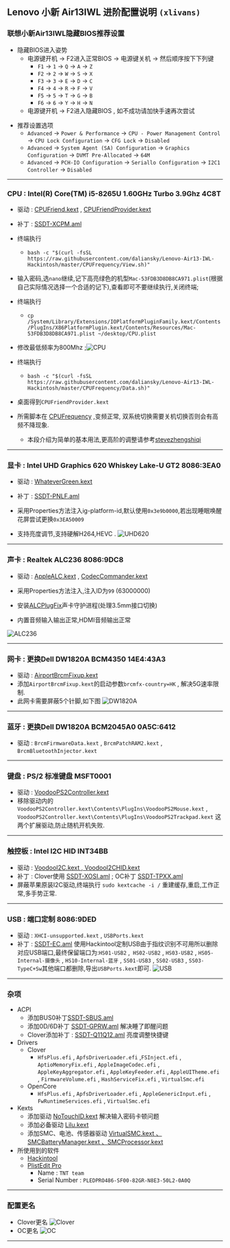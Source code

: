 ## Lenovo 小新 Air13IWL 进阶配置说明 `(xlivans)`
### 联想小新Air13IWL隐藏BIOS推荐设置

+ 隐藏BIOS进入姿势
  + 电源键开机 → F2进入正常BIOS → 电源键关机 → 然后顺序按下下列键
    + `F1` → `1` → `Q` → `A` → `Z`
    + `F2` → `2` → `W` → `S` → `X`
    + `F3` → `3` → `E` → `D` → `C`
    + `F4` → `4` → `R` → `F` → `V`
    + `F5` → `5` → `T` → `G` → `B`
    + `F6` → `6` → `Y` → `H` → `N`
  + 电源键开机 → F2进入隐藏BIOS , 如不成功请加快手速再次尝试

- 推荐设置选项
  - `Advanced` → `Power & Performance` → `CPU - Power Management Control` → `CPU Lock Configuration` → `CFG Lock` → `Disabled`
  - `Advanced` → `System Agent (SA) Configuration` → `Graphics Configuration` → `DVMT Pre-Allocated` → `64M`
  - `Advanced` → `PCH-IO Configuration` → `Seriallo Configuration` → `I2C1 Controller`  → `Disabled`

-----

### CPU : Intel(R) Core(TM) i5-8265U 1.60GHz Turbo 3.9Ghz 4C8T

+ 驱动 : [CPUFriend.kext](https://github.com/acidanthera/CPUFriend/releases) , [CPUFriendProvider.kext](https://github.com/daliansky/Lenovo-Air13-IWL-Hackintosh/tree/master/CPUFrequency)
+ 补丁 : [SSDT-XCPM.aml](https://github.com/daliansky/Lenovo-Air13-IWL-Hackintosh/tree/master/ACPI_Patch)
+ 终端执行
  + `bash -c "$(curl -fsSL https://raw.githubusercontent.com/daliansky/Lenovo-Air13-IWL-Hackintosh/master/CPUFrequency/View.sh)"`
+ 输入密码,选`nano`继续,记下高亮绿色的机型`Mac-53FDB3D8DB8CA971.plist`(根据自己实际情况选择一个合适的记下),查看即可不要继续执行,关闭终端;
+ 终端执行
  + `cp /System/Library/Extensions/IOPlatformPluginFamily.kext/Contents/PlugIns/X86PlatformPlugin.kext/Contents/Resources/Mac-53FDB3D8DB8CA971.plist ~/desktop/CPU.plist`
+ 修改最低频率为800Mhz ;![CPU](Pictures/CPU.png)
+ 终端执行
  + `bash -c "$(curl -fsSL https://raw.githubusercontent.com/daliansky/Lenovo-Air13-IWL-Hackintosh/master/CPUFrequency/Data.sh)"`
+ 桌面得到`CPUFriendProvider.kext`
+ 所需脚本在 [CPUFrequency](https://github.com/daliansky/Lenovo-Air13-IWL-Hackintosh/tree/master/ACPI_Patch) ,变频正常, 双系统切换需要关机切换否则会有高频不降现象.
  
  + 本段介绍为简单的基本用法,更高阶的调整请参考[stevezhengshiqi](https://github.com/daliansky/XiaoMi-Pro-Hackintosh/tree/master/one-key-cpufriend)



-----

### 显卡 : Intel UHD Graphics 620 Whiskey Lake-U GT2  8086:3EA0
+ 驱动 : [WhateverGreen.kext](https://github.com/acidanthera/WhateverGreen/releases )

+ 补丁 : [SSDT-PNLF.aml](https://github.com/daliansky/Lenovo-Air13-IWL-Hackintosh/tree/master/ACPI_Patch)

+ 采用Properties方法注入ig-platform-id,默认使用`0x3e9b0000`,若出现睡眠唤醒花屏尝试更换`0x3EA50009` 
+ 支持亮度调节,支持硬解H264,HEVC .
![UHD620](Pictures/UHD620.png)

-----

### 声卡 : Realtek ALC236  8086:9DC8
+ 驱动 : [AppleALC.kext](https://github.com/acidanthera/AppleALC/releases) , [CodecCommander.kext](https://bitbucket.org/RehabMan/os-x-eapd-codec-commander/downloads)
+ 采用Properties方法注入,注入ID为`99` (63000000)

+ 安装[ALCPlugFix](https://github.com/daliansky/Lenovo-Air13-IWL-Hackintosh/tree/master/ALCPlugFix)声卡守护进程(处理3.5mm接口切换)
  
+ 内置音频输入输出正常,HDMI音频输出正常


![ALC236](Pictures/ALC236.png)

-----

### 网卡 : 更换Dell DW1820A BCM4350  14E4:43A3
+ 驱动 : [AirportBrcmFixup.kext](https://github.com/acidanthera/AirportBrcmFixup/releases)
+ 添加`AirportBrcmFixup.kext`的启动参数`brcmfx-country=HK` , 解决5G速率限制.
+ 此网卡需要屏蔽5个针脚,如下图
![DW1820A](Pictures/DW1820A.jpg)

-----

### 蓝牙 : 更换Dell DW1820A BCM2045A0  0A5C:6412
+ 驱动 : `BrcmFirmwareData.kext` , `BrcmPatchRAM2.kext` , `BrcmBluetoothInjector.kext`

-----

### 键盘 : PS/2 标准键盘  MSFT0001
+ 驱动 : [VoodooPS2Controller.kext](https://github.com/acidanthera/VoodooPS2/releases)
+ 移除驱动内的 `VoodooPS2Controller.kext\Contents\PlugIns\VoodooPS2Mouse.kext` , `VoodooPS2Controller.kext\Contents\PlugIns\VoodooPS2Trackpad.kext` 这两个扩展驱动,防止随机开机失败.

-----

### 触控板 : Intel I2C HID  INT34BB
+ 驱动 : [VoodooI2C.kext , VoodooI2CHID.kext](https://github.com/alexandred/VoodooI2C/releases)
+ 补丁 : Clover使用 [SSDT-XOSI.aml](https://github.com/daliansky/Lenovo-Air13-IWL-Hackintosh/tree/master/ACPI_Patch) ; OC补丁 [SSDT-TPXX.aml](https://github.com/daliansky/Lenovo-Air13-IWL-Hackintosh/tree/master/ACPI_Patch)
+ 屏蔽苹果原装I2C驱动,终端执行 `sudo kextcache -i /` 重建缓存,重启,工作正常,多手势正常.

-----

### USB : 端口定制 8086:9DED
+ 驱动 : `XHCI-unsupported.kext` , `USBPorts.kext`
+ 补丁 : [SSDT-EC.aml](https://github.com/daliansky/Lenovo-Air13-IWL-Hackintosh/tree/master/ACPI_Patch)
使用Hackintool定制USB由于指纹识别不可用所以删除对应USB端口,最终保留端口为:`HS01-USB2` ,` HS02-USB2` , `HS03-USB2` , `HS05-Internal-摄像头` , `HS10-Internal-蓝牙` , `SS01-USB3` , `SS02-USB3` , `SS03-TypeC+Sw`其他端口都删除,导出`USBPorts.kext`即可.
![USB](Pictures/USB.png)

-----

### 杂项
+ ACPI
  + 添加BUS0补丁[SSDT-SBUS.aml](https://github.com/daliansky/Lenovo-Air13-IWL-Hackintosh/tree/master/ACPI_Patch)
  + 添加0D/6D补丁 [SSDT-GPRW.aml](https://github.com/daliansky/Lenovo-Air13-IWL-Hackintosh/tree/master/ACPI_Patch) 解决睡了即醒问题
  + Clover添加补丁 : [SSDT-Q11Q12.aml](https://github.com/daliansky/Lenovo-Air13-IWL-Hackintosh/tree/master/ACPI_Patch) 亮度调整快捷键
+ Drivers
  + Clover
    + `HfsPlus.efi` , `ApfsDriverLoader.efi` ,`FSInject.efi` ,  `AptioMemoryFix.efi` , `AppleImageCodec.efi` , `AppleKeyAggregator.efi` , `AppleKeyFeeder.efi` , `AppleUITheme.efi` ,  `FirmwareVolume.efi` , `HashServiceFix.efi` , `VirtualSmc.efi`
  + OpenCore
    + `HfsPlus.efi` , `ApfsDriverLoader.efi` , `AppleGenericInput.efi` , `FwRuntimeServices.efi` , `VirtualSmc.efi`
+ Kexts
  + 添加驱动 [NoTouchID.kext](https://github.com/al3xtjames/NoTouchID/releases) 解决输入密码卡顿问题
  + 添加必备驱动 [Lilu.kext](https://github.com/acidanthera/Lilu/releases) 
  + 添加SMC、电池、传感器驱动 [VirtualSMC.kext 、SMCBatteryManager.kext 、SMCProcessor.kext](https://github.com/acidanthera/VirtualSMC/releases)
+ 所使用到的软件
  + [Hackintool](http://headsoft.com.au/download/mac/Hackintool.zip)
  + [PlistEdit Pro](https://www.fatcatsoftware.com/plisteditpro/PlistEditPro.zip)
    + Name : `TNT team`
    + Serial Number :  `PLEDPRO486-SF00-82GR-N8E3-50L2-0A0Q`

-----

### 配置更名
+ Clover更名
![Clover](Pictures/Clover.png)
+ OC更名
![OC](Pictures/OC.png)

-----
